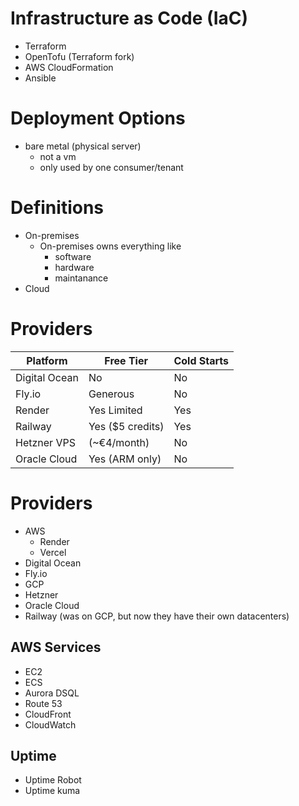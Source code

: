 # Infrastructure as Code (IaC)

- Terraform
- OpenTofu (Terraform fork)
- AWS CloudFormation
- Ansible

# Deployment Options

- bare metal (physical server)
  - not a vm
  - only used by one consumer/tenant


# Definitions

- On-premises
  - On-premises owns everything like
    - software
    - hardware
    - maintanance
- Cloud


# Providers

| Platform      | Free Tier        | Cold Starts |
| ------------- | ---------------- | ----------- |
| Digital Ocean | No               | No          |
| Fly.io        | Generous         | No          |
| Render        | Yes Limited      | Yes         |
| Railway       | Yes ($5 credits) | Yes         |
| Hetzner VPS   | (~€4/month)      | No          |
| Oracle Cloud  | Yes (ARM only)   | No          |

# Providers

- AWS
  - Render
  - Vercel
- Digital Ocean
- Fly.io
- GCP
- Hetzner
- Oracle Cloud
- Railway (was on GCP, but now they have their own datacenters)

## AWS Services

- EC2
- ECS
- Aurora DSQL
- Route 53
- CloudFront
- CloudWatch

## Uptime

- Uptime Robot
- Uptime kuma
